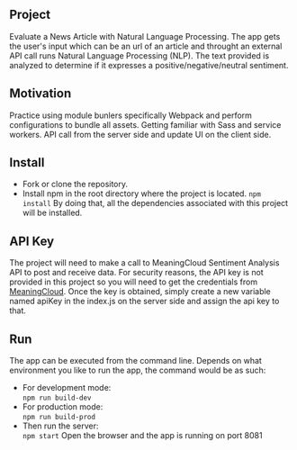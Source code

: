 

## Project
Evaluate a News Article with Natural Language Processing. 
The app gets the user's input which can be an url of an article and throught an external API call runs Natural Language Processing (NLP).
The text provided is analyzed to determine if it expresses a positive/negative/neutral sentiment.

## Motivation
Practice using module bunlers specifically Webpack and perform configurations to bundle all assets. Getting familiar with Sass and service workers. API call from the server side and update UI on the client side.

## Install
- Fork or clone the repository. 
- Install npm in the root directory where the project is located. 
`npm install`
 By doing that, all the dependencies associated with this project will be installed. 

## API Key
The project will need to make a call to MeaningCloud Sentiment Analysis API to post and receive data. For security reasons, the API key is not provided in this project so you will need to get the credentials from [MeaningCloud](https://www.meaningcloud.com/developer/sentiment-analysis).
Once the key is obtained, simply create a new variable named apiKey in the index.js on the server side and assign the api key to that.

## Run
The app can be executed from the command line. Depends on what environment you like to run the app, the command would be as such:
- For development mode:  
`npm run build-dev`
- For production mode:  
`npm run build-prod`
- Then run the server:  
 `npm start`
Open the browser and the app is running on port 8081

